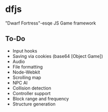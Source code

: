 dfjs
====

"Dwarf Fortress"-esqe JS Game framework

To-Do
-----

- Input hooks
- Saving via cookies (base64 [Object Game])
- Audio
- File formatting
- Node-Webkit
- Scrolling map
- NPC AI
- Collision detection
- Controller support
- Block range and frequency
- Structure generation
